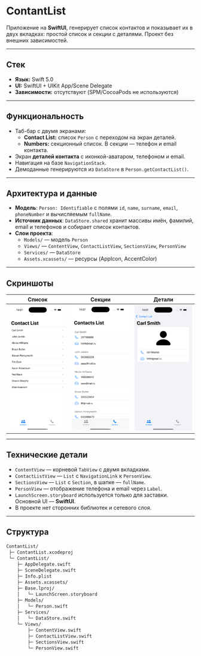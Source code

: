 # ContantList

Приложение на **SwiftUI**, генерирует список контактов и показывает их в двух вкладках: простой список и секции с деталями. Проект без внешних зависимостей.

---

## Стек

- **Язык:** Swift 5.0  
- **UI:** SwiftUI + UIKit App/Scene Delegate  
- **Зависимости:** отсутствуют (SPM/CocoaPods не используются)

---

## Функциональность

- Таб-бар с двумя экранами:
  - **Contact List:** список `Person` с переходом на экран деталей.
  - **Numbers:** секционный список. В секции — телефон и email контакта.
- Экран **деталей контакта** с иконкой-аватаром, телефоном и email.
- Навигация на базе `NavigationStack`.
- Демоданные генерируются из `DataStore` в `Person.getContactList()`.

---

## Архитектура и данные

- **Модель**: `Person: Identifiable` с полями `id`, `name`, `surname`, `email`, `phoneNumber` и вычисляемым `fullName`.
- **Источник данных**: `DataStore.shared` хранит массивы имён, фамилий, email и телефонов и собирает список контактов.
- **Слои проекта**:
  - `Models/` — модель `Person`
  - `Views/` — `ContentView`, `ContactListView`, `SectionsView`, `PersonView`
  - `Services/` — `DataStore`
  - `Assets.xcassets/` — ресурсы (AppIcon, AccentColor)

---

## Скриншоты

| Список | Секции | Детали |
|---|---|---|
| ![List](Docs/list.png) | ![Sections](Docs/sections.png) | ![Details](Docs/details.png) |

---

## Технические детали

- `ContentView` — корневой `TabView` с двумя вкладками.
- `ContactListView` — `List` с `NavigationLink` к `PersonView`.
- `SectionsView` — `List` с `Section`, в шапке — `fullName`.
- `PersonView` — отображение телефона и email через `Label`.
- `LaunchScreen.storyboard` используется только для заставки. Основной UI — **SwiftUI**.
- В проекте нет сторонних библиотек и сетевого слоя.

---

## Структура

```
ContantList/
 ├─ ContantList.xcodeproj
 └─ ContantList/
    ├─ AppDelegate.swift
    ├─ SceneDelegate.swift
    ├─ Info.plist
    ├─ Assets.xcassets/
    ├─ Base.lproj/
    │   └─ LaunchScreen.storyboard
    ├─ Models/
    │   └─ Person.swift
    ├─ Services/
    │   └─ DataStore.swift
    └─ Views/
        ├─ ContentView.swift
        ├─ ContactListView.swift
        ├─ SectionsView.swift
        └─ PersonView.swift
```
